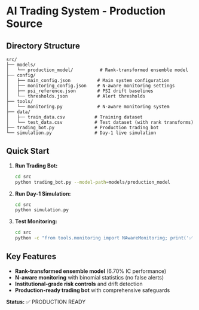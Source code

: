 # AI Trading System - Production Source

## Directory Structure
```
src/
├── models/
│   └── production_model/          # Rank-transformed ensemble model
├── config/
│   ├── main_config.json          # Main system configuration  
│   ├── monitoring_config.json    # N-aware monitoring settings
│   ├── psi_reference.json        # PSI drift baselines
│   └── thresholds.json           # Alert thresholds
├── tools/
│   └── monitoring.py             # N-aware monitoring system
├── data/
│   ├── train_data.csv           # Training dataset
│   └── test_data.csv            # Test dataset (with rank transforms)
├── trading_bot.py               # Production trading bot
└── simulation.py                # Day-1 live simulation
```

## Quick Start

1. **Run Trading Bot:**
   ```bash
   cd src
   python trading_bot.py --model-path=models/production_model
   ```

2. **Run Day-1 Simulation:**
   ```bash
   cd src
   python simulation.py
   ```

3. **Test Monitoring:**
   ```bash
   cd src
   python -c "from tools.monitoring import NAwareMonitoring; print('✅ Monitoring loaded')"
   ```

## Key Features
- **Rank-transformed ensemble model** (6.70% IC performance)
- **N-aware monitoring** with binomial statistics (no false alerts)
- **Institutional-grade risk controls** and drift detection
- **Production-ready trading bot** with comprehensive safeguards

**Status:** ✅ PRODUCTION READY
